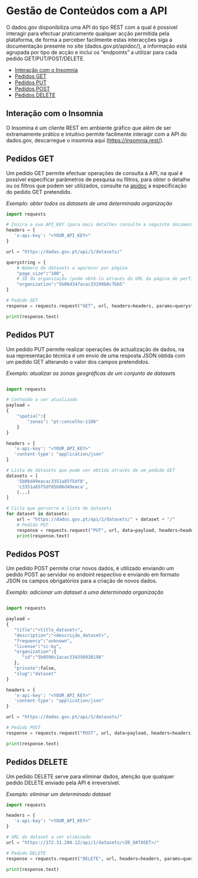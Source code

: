 # Gestão de Conteúdos com a API

O dados.gov disponibiliza uma API do tipo REST com a qual é possivel interagir para efectuar praticamente qualquer acção permitida pela plataforma, de forma a perceber facilmente estas interacções siga a documentação presente no site (dados.gov.pt/apidoc/), a informação está agrupada por tipo de acção e inclui os “endpoints” a utilizar para cada pedido GET/PUT/POST/DELETE.

- [Interação com o Insomnia](#interação-com-o-insomnia)
- [Pedidos GET](#pedidos-get)
- [Pedidos PUT](#pedidos-put)
- [Pedidos POST](#pedidos-post)
- [Pedidos DELETE](#pedidos-delete)
 
## Interação com o Insomnia

O Insomina é um cliente REST em ambiente gráfico que além de ser extramamente prático e intuitivo permite facilmente interagir com a API do dados.gov, descarregue o insomnia aqui (https://insomnia.rest/).

## Pedidos GET

Um pedido GET permite efectuar operações de consulta à API, na qual é possível especificar parâmetros de pesquisa ou filtros, para obter o detalhe ou os filtros que podem ser utilizados, consulte na [apidoc](https://dados.gov.pt/pt/apidoc/) a especificação do pedido GET pretendido. 

*Exemplo: obter todos os datasets de uma determinada organização*

```python
import requests

# Insira a sua API_KEY (para mais detalhes consulte a seguinte documentação: https://dados.gov.pt/pt/apidoc/)
headers = {
   'x-api-key': "<YOUR_API_KEY>"
}

url = "https://dados.gov.pt/api/1/datasets/"

querystring = {
    # Número de datasets a aparecer por página
    "page_size":"100",
    # ID da organização (pode obtê-lo através do URL da página de perfil da organização em backend ou através de outro pedido GET)
    "organization":"5b06d347acac33199b8c7bb5"
}

# Pedido GET
response = requests.request("GET", url, headers=headers, params=querystring)

print(response.text)
```

##	Pedidos PUT

Um pedido PUT permite realizar operações de actualização de dados, na sua representação técnica é um envio de uma resposta JSON obtida com um pedido GET alterando o valor dos campos pretendidos. 


*Exemplo: atualizar as zonas geográficas de um conjunto de datasets*

```python

import requests

# Conteúdo a ser atualizado
payload =
{
    "spatial":{
        "zones": "pt:concelho:1106"
    }
}

headers = {
   'x-api-key': "<YOUR_API_KEY>"
   'content-type': "application/json"
}

# Lista de datasets que pode ser obtida através de um pedido GET
datasets = [
    '5b06d49eacac3351a85f5df8',
    'c3351a85f5df85b06d49eaca',
    (...)
]

# Ciclo que percorre a lista de datasets
for dataset in datasets:
    url = "https://dados.gov.pt/api/1/datasets/" + dataset + "/"
    # Pedido PUT
    response = requests.request("PUT", url, data=payload, headers=headers)
    print(response.text)
```

## Pedidos POST

Um pedido POST permite criar novos dados, é utilizado enviando um pedido POST ao servidor no endoint respectivo e enviando em formato JSON os campos obrigatórios para a criação de novos dados.

*Exemplo: adicionar um dataset a uma determinada organização*

```python

import requests

payload =
{
   "title":"<títlo_dataset>",
   "description":"<descrição_dataset>",
   "frequency":"unknown",
   "license":"cc-by",
   "organization":{
      "id":"5b0596c1acac334356038198"
   },
   "private":false,
   "slug":"dataset"
}

headers = {
   'x-api-key': "<YOUR_API_KEY>"
   'content-type': "application/json"
}

url = "https://dados.gov.pt/api/1/datasets/"

# Pedido POST
response = requests.request("POST", url, data=payload, headers=headers)

print(response.text)
```


## Pedidos DELETE

Um pedido DELETE serve para eliminar dados, atenção que qualquer pedido DELETE enviado pela API é irreversível. 

*Exemplo: eliminar um determinado dataset*

```python 
import requests

headers = {
   'x-api-key': "<YOUR_API_KEY>"
}

# URL do dataset a ser eliminado
url = "https://172.31.204.12/api/1/datasets/<ID_DATASET>/"

# Pedido DELETE
response = requests.request("DELETE", url, headers=headers, params=querystring)

print(response.text)
```

